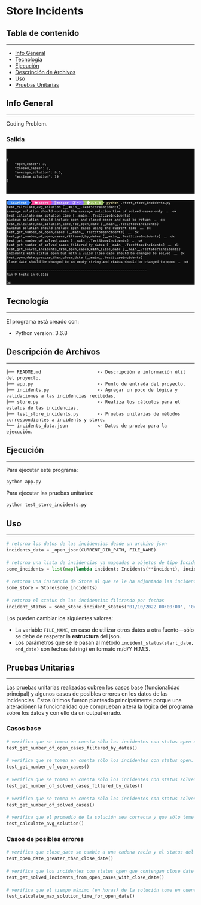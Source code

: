 # Store Incidents

## Tabla de contenido
------------
* [Info General](#info-general)
* [Tecnología](#tecnología)
* [Ejecución](#ejecución)
* [Descripción de Archivos](#descripción-de-archivos)
* [Uso](#uso)
* [Pruebas Unitarias](#pruebas-unitarias)


## Info General
------------
Coding Problem.

### Salida

![Output](output.jpg)

![Test](test.jpg)

	
## Tecnología
------------
El programa está creado con:
* Python version: 3.6.8


## Descripción de Archivos
------------

    ├── README.md                     <- Descripción e información útil del proyecto.
    ├── app.py                        <- Punto de entrada del proyecto.
    ├── incidents.py                  <- Agregar un poco de lógica y validaciones a las incidencias recibidas.
    ├── store.py                      <- Realiza los cálculos para el estatus de las incidencias.
    ├── test_store_incidents.py       <- Pruebas unitarias de métodos correspondientes a incidents y store.
    └── incidents_data.json           <- Datos de prueba para la ejecución.

	
## Ejecución
------------
Para ejecutar este programa:

```bash
python app.py
```

Para ejecutar las pruebas unitarias:
```bash
python test_store_incidents.py
```

## Uso
------------

```python
# retorna los datos de las incidencias desde un archivo json
incidents_data = _open_json(CURRENT_DIR_PATH, FILE_NAME)

# retorna una lista de incidencias ya mapeadas a objetos de tipo Incidents
some_incidents = list(map(lambda incident: Incidents(**incident), incidents_data))

# retorna una instancia de Store al que se le ha adjuntado las incidencias
some_store = Store(some_incidents)

# retorna el status de las incidencias filtrando por fechas
incident_status = some_store.incident_status('01/10/2022 00:00:00', '04/06/2022 12:59:59')
```

Los pueden cambiar los siguientes valores:
* La variable `FILE_NAME`, en caso de utilizar otros datos u otra fuente—sólo se debe de respetar la **estructura** del json.
* Los parámetros que se le pasan al método `incident_status(start_date, end_date)` son fechas (string) en formato m/d/Y H:M:S.

## Pruebas Unitarias
------------

Las pruebas unitarias realizadas cubren los casos base (funcionalidad principal) y algunos casos
de posibles errores en los datos de las incidencias. Estos últimos fueron planteado principalmente porque una alteraciónen la funcionalidad que comprueban altera la lógica del programa sobre los datos y con ello da un output errado.

### Casos base
```python
# verifica que se tomen en cuenta sólo los incidentes con status open en el rango recibido.
test_get_number_of_open_cases_filtered_by_dates()

# verifica que se tomen en cuenta sólo los incidentes con status open.
test_get_number_of_open_cases()

# verifica que se tomen en cuenta sólo los incidentes con status solved en el rango recibido.
test_get_number_of_solved_cases_filtered_by_dates()

# verifica que se tomen en cuenta sólo los incidentes con status solved.
test_get_number_of_solved_cases()

# verifica que el promedio de la solución sea correcta y que sólo tome en cuenta los incidentes con status solved.
test_calculate_avg_solution()

```


### Casos de posibles errores

```python
# verifica que close_date se cambie a una cadena vacía y el status del incidente sea open cuando open_date es mayor que close_date.
test_open_date_greater_than_close_date()

# verifica que los incidentes con status open que contengan close date sean cambiados a status solved.
test_get_solved_incidents_from_open_cases_with_close_date()

# verifica que el tiempo máximo (en horas) de la solución tome en cuenta a los incidentes que tienen status open.
test_calculate_max_solution_time_for_open_date()

```
